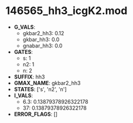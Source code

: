 # 146565_hh3_icgK2.mod

- **G_VALS**:
  - gkbar2_hh3: 0.12
  - gkbar_hh3: 0.0
  - gnabar_hh3: 0.0
- **GATES**:
  - s: 1
  - n2: 1
  - n: 2
- **SUFFIX**: hh3
- **GMAX_NAME**: gkbar2_hh3
- **STATES**: ['s', 'n2', 'n']
- **I_VALS**:
  - 6.3: 0.13879378926322178
  - 37: 0.13879378926322178
- **ERROR_FLAGS**: []
